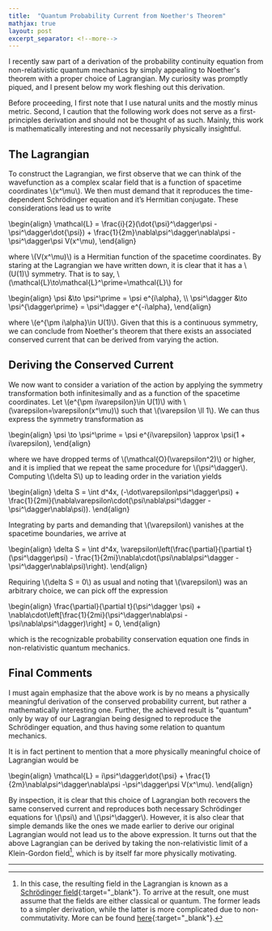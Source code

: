 ```yaml
---
title:  "Quantum Probability Current from Noether's Theorem"
mathjax: true
layout: post
excerpt_separator: <!--more-->
---
```


I recently saw part of a derivation of the probability continuity equation from
non-relativistic quantum mechanics by simply appealing to Noether's theorem with
a proper choice of Lagrangian. My curiosity was promptly piqued, and I present
below my work fleshing out this derivation.

<!--more-->

Before proceeding, I first note that I use natural units and the mostly minus
metric. Second, I caution that the following work does not serve as a
first-principles derivation and should not be thought of as such. Mainly, this 
work is mathematically interesting and not necessarily physically insightful.

## The Lagrangian

To construct the Lagrangian, we first observe that we can think of the
wavefunction as a complex scalar field that is a function of spacetime
coordinates \\(x^\mu\\). We then must demand that it reproduces the
time-dependent Schrödinger equation and it’s Hermitian conjugate. These
considerations lead us to write

\begin{align} 
    \mathcal{L} = \frac{i}{2}(\dot{\psi}^\dagger\psi - \psi^\dagger\dot{\psi}) + \frac{1}{2m}\nabla\psi^\dagger\nabla\psi - \psi^\dagger\psi V(x^\mu), 
\end{align}

where \\(V(x^\mu)\\) is a Hermitian function of the spacetime coordinates. By
staring at the Lagrangian we have written down, it is clear that it has a
\\(U(1)\\) symmetry. That is to say,
\\(\mathcal{L}\to\mathcal{L}^\prime=\mathcal{L}\\) for

<p>
\begin{align} 
    \psi &\to \psi^\prime = \psi e^{i\alpha}, \\
    \psi^\dagger &\to \psi^{\dagger\prime} = \psi^\dagger e^{-i\alpha},
\end{align}
</p>

where \\(e^{\pm i\alpha}\in U(1)\\). Given that this is a continuous symmetry, 
we can conclude from Noether's theorem that there exists an associated conserved 
current that can be derived from varying the action.

## Deriving the Conserved Current

We now want to consider a variation of the action by applying the symmetry
transformation both infinitesimally and as a function of the spacetime
coordinates. Let \\(e^{\pm i\varepsilon}\in U(1)\\) with
\\(\varepsilon=\varepsilon(x^\mu)\\) such that \\(\varepsilon \ll 1\\). We can
thus express the symmetry transformation as

\begin{align}
    \psi \to \psi^\prime = \psi e^{i\varepsilon} \approx \psi(1 + i\varepsilon),
\end{align}

where we have dropped terms of \\(\mathcal{O}(\varepsilon^2)\\) or higher, and
it is implied that we repeat the same procedure for \\(\psi^\dagger\\).
Computing \\(\delta S\\) up to leading order in the variation yields

\begin{align}
    \delta S = \int d^4x\, (-\dot\varepsilon\psi^\dagger\psi) + \frac{1}{2mi}(\nabla\varepsilon\cdot(\psi\nabla\psi^\dagger - \psi^\dagger\nabla\psi)).
\end{align}

Integrating by parts and demanding that \\(\varepsilon\\) vanishes at the
spacetime boundaries, we arrive at 

\begin{align}
    \delta S = \int d^4x\, \varepsilon\left(\frac{\partial}{\partial t}(\psi^\dagger\psi) - \frac{1}{2mi}\nabla\cdot(\psi\nabla\psi^\dagger - \psi^\dagger\nabla\psi)\right).
\end{align}

Requiring \\(\delta S = 0\\) as usual and noting that \\(\varepsilon\\) was an
arbitrary choice, we can pick off the expression 

\begin{align}
    \frac{\partial}{\partial t}(\psi^\dagger \psi) + \nabla\cdot\left[\frac{1}{2mi}(\psi^\dagger\nabla\psi - \psi\nabla\psi^\dagger)\right] = 0,
\end{align}

which is the recognizable probability conservation equation one finds in
non-relativistic quantum mechanics. 

## Final Comments

I must again emphasize that the above work is by no means a physically
meaningful derivation of the conserved probability current, but rather a
mathematically interesting one. Further, the achieved result is "quantum" only
by way of our Lagrangian being designed to reproduce the Schrödinger equation,
and thus having some relation to quantum mechanics.

It is in fact pertinent to mention that a more physically meaningful choice of
Lagrangian would be 

\begin{align}
    \mathcal{L} = i\psi^\dagger\dot{\psi} + \frac{1}{2m}\nabla\psi^\dagger\nabla\psi -\psi^\dagger\psi V(x^\mu).
\end{align}

By inspection, it is clear that this choice of Lagrangian both recovers the same
conserved current and reproduces both necessary Schrödinger equations for
\\(\psi\\) and \\(\psi^\dagger\\). However, it is also clear that simple demands
like the ones we made earlier to derive our original Lagrangian would not lead
us to the above expression. It turns out that the above Lagrangian can be
derived by taking the non-relativistic limit of a Klein-Gordon field[^1], which
is by itself far more physically motivating.

---

[^1]: In this case, the resulting field in the Lagrangian is known as a
    [Schrödinger field](https://en.wikipedia.org/wiki/Schr%C3%B6dinger_field){:target="_blank"}.
    To arrive at the result, one must assume that the fields are either
    classical or quantum. The former leads to a simpler derivation, while the
    latter is more complicated due to non-commutativity. More can be found
    [here](https://en.wikipedia.org/wiki/Klein%E2%80%93Gordon_equation#Non-relativistic_limit){:target="_blank"}.

